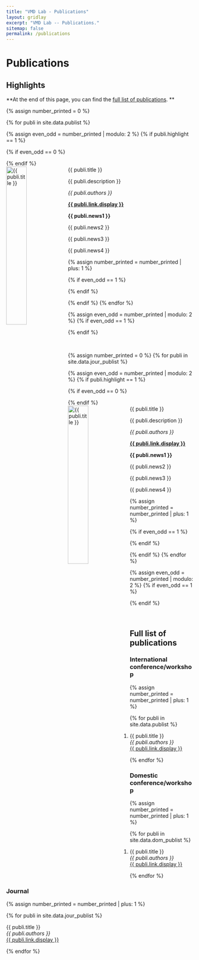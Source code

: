 ```yaml
---
title: "VMD Lab - Publications"
layout: gridlay
excerpt: "VMD Lab -- Publications."
sitemap: false
permalink: /publications
---
```



# Publications

## Highlights

**At the end of this page, you can find the [full list of publications](#full-list-of-publications). **


 
{% assign number_printed = 0 %}

 
{% for publi in site.data.publist %}


{% assign even_odd = number_printed | modulo: 2 %}
{% if publi.highlight == 1 %}


 
{% if even_odd == 0 %}
<div class="row">
{% endif %}

<div class="col-sm-6 clearfix">
 <div class="well">
  <pubtit>{{ publi.title }}</pubtit>
  <img src="{{ site.url }}{{ site.baseurl }}/images/pubpic/{{ publi.image }}" class="img-responsive" width="33%" style="float: left" alt="{{ publi.title }}"/>
  <p>{{ publi.description }}</p>
  <p><em>{{ publi.authors }}</em></p>
  <p><strong><a href="{{ publi.link.url }}">{{ publi.link.display }}</a></strong></p>
  <p class="text-danger"><strong> {{ publi.news1 }}</strong></p>
  <p> {{ publi.news2 }}</p>
  <p> {{ publi.news3 }}</p>
  <p> {{ publi.news4 }}</p>
 </div>
</div>



{% assign number_printed = number_printed | plus: 1 %}

{% if even_odd == 1 %}
</div>
{% endif %}

{% endif %}
{% endfor %}

{% assign even_odd = number_printed | modulo: 2 %}
{% if even_odd == 1 %}
</div>
{% endif %}


<p> &nbsp; </p>


{% assign number_printed = 0 %}
{% for publi in site.data.jour_publist %}

{% assign even_odd = number_printed | modulo: 2 %}
{% if publi.highlight == 1 %}

{% if even_odd == 0 %}
<div class="row">
{% endif %}

<div class="col-sm-12 clearfix">
 <div class="well clearfix">
  <pubtit>{{ publi.title }}</pubtit>
  <img src="{{ site.url }}{{ site.baseurl }}/images/pubpic/{{ publi.image }}" class="img-responsive" width="33%" style="float: left"  alt="{{ publi.title }}"/>
  <p>{{ publi.description }}</p>
  <p><em>{{ publi.authors }}</em></p>
  <p><strong><a href="{{ publi.link.url }}">{{ publi.link.display }}</a></strong></p>
  <p class="text-danger"><strong> {{ publi.news1 }}</strong></p>
  <p> {{ publi.news2 }}</p>
  <p> {{ publi.news3 }}</p>
  <p> {{ publi.news4 }}</p>
 </div>
</div>

{% assign number_printed = number_printed | plus: 1 %}

{% if even_odd == 1 %}
</div>
{% endif %}

{% endif %}
{% endfor %}

{% assign even_odd = number_printed | modulo: 2 %}
{% if even_odd == 1 %}
</div>
{% endif %}

<p> &nbsp; </p>

## Full list of publications

### International conference/workshop

{% assign number_printed = number_printed | plus: 1 %}

<ol start=number_printed>

{% for publi in site.data.publist %}

<li>

  {{ publi.title }} <br />
  <em>{{ publi.authors }} </em><br /><a href="{{ publi.link.url }}">{{ publi.link.display }}</a>
</li>

{% endfor %}

</ol>

### Domestic conference/workshop

{% assign number_printed = number_printed | plus: 1 %}

<ol start=number_printed>

{% for publi in site.data.dom_publist %}

  <li>
  {{ publi.title }} <br />
  <em>{{ publi.authors }} </em><br /><a href="{{ publi.link.url }}">{{ publi.link.display }}</a>
  </li>

{% endfor %}

</ol>

### Journal

{% assign number_printed = number_printed | plus: 1 %}

{% for publi in site.data.jour_publist %}

  {{ publi.title }} <br />
  <em>{{ publi.authors }} </em><br /><a href="{{ publi.link.url }}">{{ publi.link.display }}</a>

{% endfor %}
